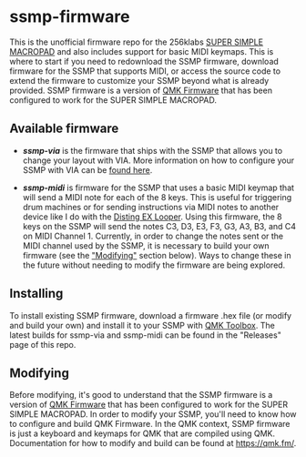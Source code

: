 # ssmp-firmware

This is the unofficial firmware repo for the 256klabs [SUPER SIMPLE MACROPAD](https://www.etsy.com/ca/listing/1088544281/super-simple-macropad) and also includes support for basic MIDI keymaps. This is where to start if you need to redownload the SSMP firmware, download firmware for the SSMP that supports MIDI, or access the source code to extend the firmware to customize your SSMP beyond what is already provided. SSMP firmware is a version of [QMK Firmware](https://qmk.fm/) that has been configured to work for the SUPER SIMPLE MACROPAD. 

## Available firmware
- _**ssmp-via**_ is the firmware that ships with the SSMP that allows you to change your layout with VIA. More information on how to configure your SSMP with VIA can be [found here](https://www.youtube.com/watch?v=vyfjawPZ8_Y&t=315s).

- _**ssmp-midi**_ is firmware for the SSMP that uses a basic MIDI keymap that will send a MIDI note for each of the 8 keys. This is useful for triggering drum machines or for sending instructions via MIDI notes to another device like I do with the [Disting EX Looper](https://www.youtube.com/watch?v=ZkL7v5CCzgc&t=59s). Using this firmware, the 8 keys on the SSMP will send the notes C3, D3, E3, F3, G3, A3, B3, and C4 on MIDI Channel 1. Currently, in order to change the notes sent or the MIDI channel used by the SSMP, it is necessary to build your own firmware (see the ["Modifying"](#modifying) section below). Ways to change these in the future without needing to modify the firmware are being explored. 

## Installing
To install existing SSMP firmware, download a firmware .hex file (or modify and build your own) and install it to your SSMP with [QMK Toolbox](https://github.com/qmk/qmk_toolbox). The latest builds for ssmp-via and ssmp-midi can be found in the "Releases" page of this repo.

## Modifying
Before modifying, it's good to understand that the SSMP firmware is a version of [QMK Firmware](https://qmk.fm/) that has been configured to work for the SUPER SIMPLE MACROPAD. In order to modify your SSMP, you'll need to know how to configure and build QMK Firmware. In the QMK context, SSMP firmware is just a keyboard and keymaps for QMK that are compiled using QMK. Documentation for how to modify and build can be found at https://qmk.fm/.